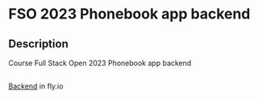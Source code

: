 # FSO 2023 Phonebook app backend

## Description
Course Full Stack Open 2023 Phonebook app backend

## 

[Backend](https://throbbing-waterfall-5004.fly.dev/) in fly.io